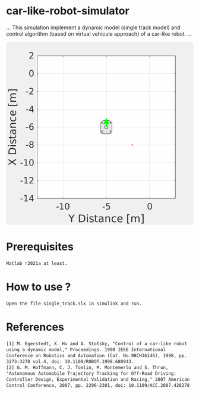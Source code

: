 # car-like-robot-simulator
...
This simulation implement a dynamic model (single track model) and control algorithm (based on virtual vehicule approach) of
a car-like robot.
...

![preview](https://github.com/ouafi98/car-like-robot-simulator/blob/5b18ca8ef33312ed3b0aa371887dbb4b754f2bc6/test.gif)

# Prerequisites
```
Matlab r2021a at least.
```

# How to use ?
```
Open the file single_track.slx in simulink and run.
```

# References
```
[1] M. Egerstedt, X. Hu and A. Stotsky, "Control of a car-like robot using a dynamic model," Proceedings. 1998 IEEE International Conference on Robotics and Automation (Cat. No.98CH36146), 1998, pp. 3273-3278 vol.4, doi: 10.1109/ROBOT.1998.680943.
[2] G. M. Hoffmann, C. J. Tomlin, M. Montemerlo and S. Thrun, "Autonomous Automobile Trajectory Tracking for Off-Road Driving: Controller Design, Experimental Validation and Racing," 2007 American Control Conference, 2007, pp. 2296-2301, doi: 10.1109/ACC.2007.428278
```
